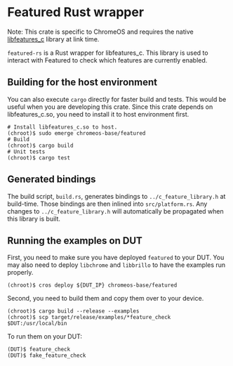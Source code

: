 # Featured Rust wrapper

Note: This crate is specific to ChromeOS and requires the native
[libfeatures_c](https://source.chromium.org/chromiumos/chromiumos/codesearch/+/main:src/platform2/featured)
library at link time.

`featured-rs` is a Rust wrapper for libfeatures_c. This library is used to interact with Featured to check
which features are currently enabled.

## Building for the host environment

You can also execute `cargo` directly for faster build and tests. This would be useful when you are
developing this crate. Since this crate depends on libfeatures_c.so, you need to install it to host
environment first.

```shell
# Install libfeatures_c.so to host.
(chroot)$ sudo emerge chromeos-base/featured
# Build
(chroot)$ cargo build
# Unit tests
(chroot)$ cargo test
```

## Generated bindings

The build script, `build.rs`, generates bindings to `../c_feature_library.h` at build-time.
Those bindings are then inlined into `src/platform.rs`.
Any changes to `../c_feature_library.h` will automatically be propagated when this library is built.

## Running the examples on DUT

First, you need to make sure you have deployed `featured` to your DUT.
You may also need to deploy `libchrome` and `libbrillo` to have the examples run properly.

```shell
(chroot)$ cros deploy ${DUT_IP} chromeos-base/featured
```

Second, you need to build them and copy them over to your device.

```shell
(chroot)$ cargo build --release --examples
(chroot)$ scp target/release/examples/*feature_check $DUT:/usr/local/bin
```

To run them on your DUT:

```shell
(DUT)$ feature_check
(DUT)$ fake_feature_check
```
